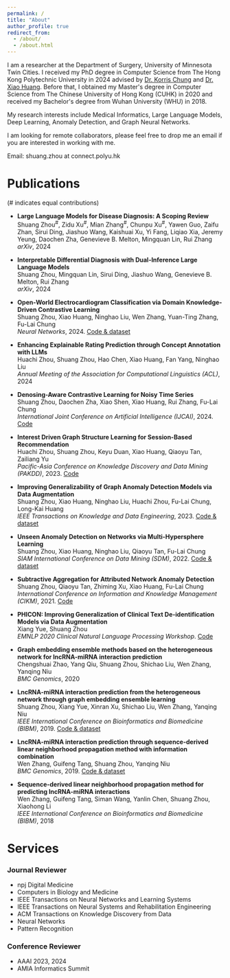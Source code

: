 ```yaml
---
permalink: /
title: "About"
author_profile: true
redirect_from: 
  - /about/
  - /about.html
---
```


I am a researcher at the Department of Surgery, University of Minnesota Twin Cities. I received my PhD degree in Computer Science from The Hong Kong Polytechnic University in 2024 advised by [Dr. Korris Chung](https://www.polyu.edu.hk/comp/people/academic-staff/dr-chung-fu-lai-korris/) and [Dr. Xiao Huang](https://www4.comp.polyu.edu.hk/~xiaohuang/). Before that, I obtained my Master's degree in Computer Science from The Chinese University of Hong Kong (CUHK) in 2020 and received my Bachelor's degree from Wuhan University (WHU) in 2018.


My research interests include Medical Informatics, Large Language Models, Deep Learning, Anomaly Detection, and Graph Neural Networks.


I am looking for remote collaborators, please feel free to drop me an email if you are interested in working with me.

Email: shuang.zhou at connect.polyu.hk


# Publications 
(# indicates equal contributions)

- **Large Language Models for Disease Diagnosis: A Scoping Review**  
  Shuang Zhou<sup>#</sup>, Zidu Xu<sup>#</sup>, Mian Zhang<sup>#</sup>, Chunpu Xu<sup>#</sup>, Yawen Guo, Zaifu Zhan, Sirui Ding, Jiashuo Wang, Kaishuai Xu, Yi Fang, Liqiao Xia, Jeremy Yeung, Daochen Zha, Genevieve B. Melton, Mingquan Lin, Rui Zhang  
  _arXiv_, 2024

- **Interpretable Differential Diagnosis with Dual-Inference Large Language Models**  
  Shuang Zhou, Mingquan Lin, Sirui Ding, Jiashuo Wang, Genevieve B. Melton, Rui Zhang  
  _arXiv_, 2024

- **Open-World Electrocardiogram Classification via Domain Knowledge-Driven Contrastive Learning**  
  Shuang Zhou, Xiao Huang, Ninghao Liu, Wen Zhang, Yuan-Ting Zhang, Fu-Lai Chung  
  _Neural Networks_, 2024. [Code & dataset](https://github.com/betterzhou/Open_World_ECG_Classification)

- **Enhancing Explainable Rating Prediction through Concept Annotation with LLMs**  
  Huachi Zhou, Shuang Zhou, Hao Chen, Xiao Huang, Fan Yang, Ninghao Liu  
  _Annual Meeting of the Association for Computational Linguistics (ACL)_, 2024

- **Denosing-Aware Contrastive Learning for Noisy Time Series**  
  Shuang Zhou, Daochen Zha, Xiao Shen, Xiao Huang, Rui Zhang, Fu-Lai Chung  
  _International Joint Conference on Artificial Intelligence (IJCAI)_, 2024. [Code](https://github.com/betterzhou/DECL)

- **Interest Driven Graph Structure Learning for Session-Based Recommendation**  
  Huachi Zhou, Shuang Zhou, Keyu Duan, Xiao Huang, Qiaoyu Tan, Zailiang Yu  
  _Pacific-Asia Conference on Knowledge Discovery and Data Mining (PAKDD)_, 2023. [Code](https://github.com/huachzhou/PIGR)

- **Improving Generalizability of Graph Anomaly Detection Models via Data Augmentation**  
  Shuang Zhou, Xiao Huang, Ninghao Liu, Huachi Zhou, Fu-Lai Chung, Long-Kai Huang  
  _IEEE Transactions on Knowledge and Data Engineering_, 2023. [Code & dataset](https://github.com/betterzhou/AugAN)

- **Unseen Anomaly Detection on Networks via Multi-Hypersphere Learning**  
  Shuang Zhou, Xiao Huang, Ninghao Liu, Qiaoyu Tan, Fu-Lai Chung  
  _SIAM International Conference on Data Mining (SDM)_, 2022. [Code & dataset](https://github.com/betterzhou/MHGL)

- **Subtractive Aggregation for Attributed Network Anomaly Detection**  
  Shuang Zhou, Qiaoyu Tan, Zhiming Xu, Xiao Huang, Fu-Lai Chung  
  _International Conference on Information and Knowledge Management (CIKM)_, 2021. [Code](https://github.com/betterzhou/AAGNN)

- **PHICON: Improving Generalization of Clinical Text De-identification Models via Data Augmentation**  
  Xiang Yue, Shuang Zhou  
  _EMNLP 2020 Clinical Natural Language Processing Workshop_. [Code](https://github.com/betterzhou/PHICON)

- **Graph embedding ensemble methods based on the heterogeneous network for lncRNA-miRNA interaction prediction**  
  Chengshuai Zhao, Yang Qiu, Shuang Zhou, Shichao Liu, Wen Zhang, Yanqing Niu  
  _BMC Genomics_, 2020

- **LncRNA-miRNA interaction prediction from the heterogeneous network through graph embedding ensemble learning**  
  Shuang Zhou, Xiang Yue, Xinran Xu, Shichao Liu, Wen Zhang, Yanqing Niu  
  _IEEE International Conference on Bioinformatics and Biomedicine (BIBM)_, 2019. [Code & dataset](https://github.com/betterzhou/GEEL)

- **LncRNA-miRNA interaction prediction through sequence-derived linear neighborhood propagation method with information combination**  
  Wen Zhang, Guifeng Tang, Shuang Zhou, Yanqing Niu  
  _BMC Genomics_, 2019. [Code & dataset](https://github.com/betterzhou/SLNPM)

- **Sequence-derived linear neighborhood propagation method for predicting lncRNA-miRNA interactions**  
  Wen Zhang, Guifeng Tang, Siman Wang, Yanlin Chen, Shuang Zhou, Xiaohong Li  
  _IEEE International Conference on Bioinformatics and Biomedicine (BIBM)_, 2018




# Services

### Journal Reviewer

- npj Digital Medicine
- Computers in Biology and Medicine
- IEEE Transactions on Neural Networks and Learning Systems
- IEEE Transactions on Neural Systems and Rehabilitation Engineering
- ACM Transactions on Knowledge Discovery from Data
- Neural Networks
- Pattern Recognition


### Conference Reviewer

- AAAI 2023, 2024
- AMIA Informatics Summit


